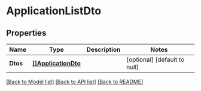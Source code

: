 # ApplicationListDto

## Properties
Name | Type | Description | Notes
------------ | ------------- | ------------- | -------------
**Dtos** | [**[]ApplicationDto**](ApplicationDto.md) |  | [optional] [default to null]

[[Back to Model list]](../README.md#documentation-for-models) [[Back to API list]](../README.md#documentation-for-api-endpoints) [[Back to README]](../README.md)

